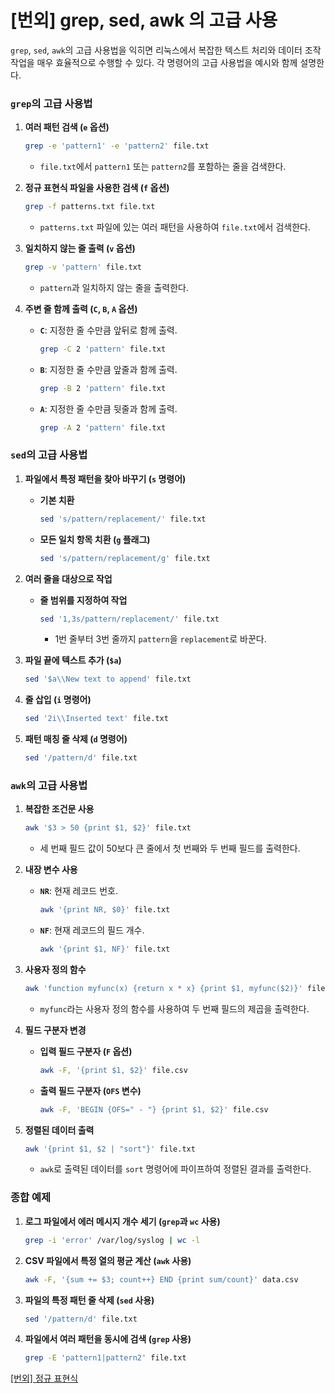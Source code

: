 # [번외] grep, sed, awk 의 고급 사용

`grep`, `sed`, `awk`의 고급 사용법을 익히면 리눅스에서 복잡한 텍스트 처리와 데이터 조작 작업을 매우 효율적으로 수행할 수 있다. 각 명령어의 고급 사용법을 예시와 함께 설명한다.

### `grep`의 고급 사용법

1. **여러 패턴 검색 (`e` 옵션)**
    
    ```bash
    grep -e 'pattern1' -e 'pattern2' file.txt
    ```
    
    - `file.txt`에서 `pattern1` 또는 `pattern2`를 포함하는 줄을 검색한다.
2. **정규 표현식 파일을 사용한 검색 (`f` 옵션)**
    
    ```bash
    grep -f patterns.txt file.txt
    ```
    
    - `patterns.txt` 파일에 있는 여러 패턴을 사용하여 `file.txt`에서 검색한다.
3. **일치하지 않는 줄 출력 (`v` 옵션)**
    
    ```bash
    grep -v 'pattern' file.txt
    ```
    
    - `pattern`과 일치하지 않는 줄을 출력한다.
4. **주변 줄 함께 출력 (`C`, `B`, `A` 옵션)**
    - **`C`**: 지정한 줄 수만큼 앞뒤로 함께 출력.
        
        ```bash
        grep -C 2 'pattern' file.txt
        ```
        
    - **`B`**: 지정한 줄 수만큼 앞줄과 함께 출력.
        
        ```bash
        grep -B 2 'pattern' file.txt
        ```
        
    - **`A`**: 지정한 줄 수만큼 뒷줄과 함께 출력.
        
        ```bash
        grep -A 2 'pattern' file.txt
        ```
        

### `sed`의 고급 사용법

1. **파일에서 특정 패턴을 찾아 바꾸기 (`s` 명령어)**
    - **기본 치환**
        
        ```bash
        sed 's/pattern/replacement/' file.txt
        ```
        
    - **모든 일치 항목 치환 (`g` 플래그)**
        
        ```bash
        sed 's/pattern/replacement/g' file.txt
        ```
        
2. **여러 줄을 대상으로 작업**
    - **줄 범위를 지정하여 작업**
        
        ```bash
        sed '1,3s/pattern/replacement/' file.txt
        ```
        
        - 1번 줄부터 3번 줄까지 `pattern`을 `replacement`로 바꾼다.
3. **파일 끝에 텍스트 추가 (`$a`)**
    
    ```bash
    sed '$a\\New text to append' file.txt
    ```
    
4. **줄 삽입 (`i` 명령어)**
    
    ```bash
    sed '2i\\Inserted text' file.txt
    ```
    
5. **패턴 매칭 줄 삭제 (`d` 명령어)**
    
    ```bash
    sed '/pattern/d' file.txt
    ```
    

### `awk`의 고급 사용법

1. **복잡한 조건문 사용**
    
    ```bash
    awk '$3 > 50 {print $1, $2}' file.txt
    ```
    
    - 세 번째 필드 값이 50보다 큰 줄에서 첫 번째와 두 번째 필드를 출력한다.
2. **내장 변수 사용**
    - **`NR`**: 현재 레코드 번호.
        
        ```bash
        awk '{print NR, $0}' file.txt
        ```
        
    - **`NF`**: 현재 레코드의 필드 개수.
        
        ```bash
        awk '{print $1, NF}' file.txt
        ```
        
3. **사용자 정의 함수**
    
    ```bash
    awk 'function myfunc(x) {return x * x} {print $1, myfunc($2)}' file.txt
    ```
    
    - `myfunc`라는 사용자 정의 함수를 사용하여 두 번째 필드의 제곱을 출력한다.
4. **필드 구분자 변경**
    - **입력 필드 구분자 (`F` 옵션)**
        
        ```bash
        awk -F, '{print $1, $2}' file.csv
        ```
        
    - **출력 필드 구분자 (`OFS` 변수)**
        
        ```bash
        awk -F, 'BEGIN {OFS=" - "} {print $1, $2}' file.csv
        ```
        
5. **정렬된 데이터 출력**
    
    ```bash
    awk '{print $1, $2 | "sort"}' file.txt
    ```
    
    - `awk`로 출력된 데이터를 `sort` 명령어에 파이프하여 정렬된 결과를 출력한다.

### 종합 예제

1. **로그 파일에서 에러 메시지 개수 세기 (`grep`과 `wc` 사용)**
    
    ```bash
    grep -i 'error' /var/log/syslog | wc -l
    ```
    
2. **CSV 파일에서 특정 열의 평균 계산 (`awk` 사용)**
    
    ```bash
    awk -F, '{sum += $3; count++} END {print sum/count}' data.csv
    ```
    
3. **파일의 특정 패턴 줄 삭제 (`sed` 사용)**
    
    ```bash
    sed '/pattern/d' file.txt
    ```
    
4. **파일에서 여러 패턴을 동시에 검색 (`grep` 사용)**
    
    ```bash
    grep -E 'pattern1|pattern2' file.txt
    ```
    

[[번외] 정규 표현식](regex.md)